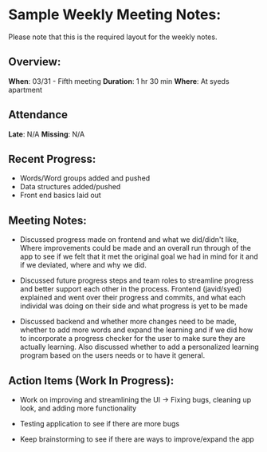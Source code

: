 # Sample Weekly Meeting Notes:
Please note that this is the required layout for the weekly notes.

## Overview:
**When**: 03/31 - Fifth meeting
**Duration**: 1 hr 30 min
**Where**: At syeds apartment

## Attendance
**Late**: N/A
**Missing**: N/A

## Recent Progress:
- Words/Word groups added and pushed
- Data structures added/pushed
- Front end basics laid out 

## Meeting Notes: 
- Discussed progress made on frontend and what we did/didn't like, Where improvements could be made and an overall run through of the app to see if we felt that it met the original goal we had in mind for it and if we deviated, where and why we did. 

- Discussed future progress steps and team roles to streamline progress and better support each other in the process. Frontend (javid/syed) explained and went over their progress and commits, and what each individal was doing on their side and what progress is yet to be made

- Discussed backend and whether more changes need to be made, whether to add more words and expand the learning and if we did how to incorporate a progress checker for the user to make sure they are actually learning. Also discussed whether to add a personalized learning program based on the users needs or to have it general.

 
## Action Items (Work In Progress):
- Work on improving and streamlining the UI
    -> Fixing bugs, cleaning up look, and adding more functionality

- Testing application to see if there are more bugs 

- Keep brainstorming to see if there are ways to improve/expand the app